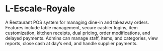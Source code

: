 # L-Escale-Royale
A Restaurant POS system for managing dine-in and takeaway orders. Features include table management, secure cashier logins, item customization, kitchen receipts, dual pricing, order modifications, and delayed payments. Admins can manage staff, items, and categories, view reports, close cash at day’s end, and handle supplier payments.
